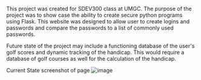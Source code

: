 This project was created for SDEV300 class at UMGC.
The purpose of the project was to show case the ability to create secure python programs using Flask.
This website was designed to allow user to create logins and passwords and compare the passwords to a list of commonly used passwords.

Future state of the project may include a functioning database of the user's golf scores and dynamic tracking of the handicap.
This would require a database of golf courses as well for the calculation of the handicap. 

Current State screenshot of page
![image](https://github.com/gboyle03/Handicap_Tracker_Project/assets/121313944/a8f6c9d6-773e-420c-bbf1-93a1035d1f34)
